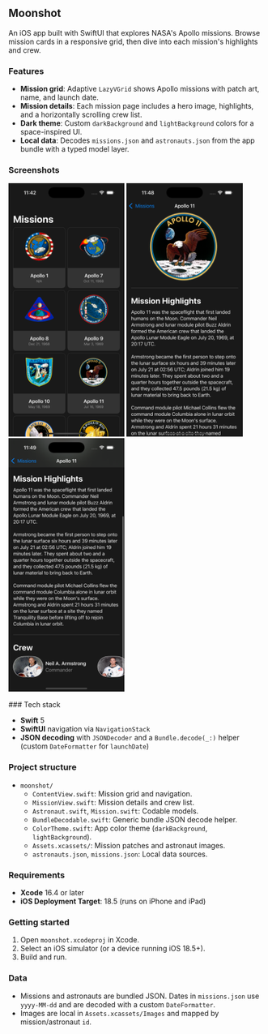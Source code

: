 ## Moonshot

An iOS app built with SwiftUI that explores NASA's Apollo missions. Browse mission cards in a responsive grid, then dive into each mission's highlights and crew.

### Features

- **Mission grid**: Adaptive `LazyVGrid` shows Apollo missions with patch art, name, and launch date.
- **Mission details**: Each mission page includes a hero image, highlights, and a horizontally scrolling crew list.
- **Dark theme**: Custom `darkBackground` and `lightBackground` colors for a space-inspired UI.
- **Local data**: Decodes `missions.json` and `astronauts.json` from the app bundle with a typed model layer.

### Screenshots
<p>
<img src="screenshots/Simulator%20Screenshot%20-%20iPhone%2016%20Pro%20-%202025-08-14%20at%2011.42.51.png" height="500" />
<img src="screenshots/Simulator%20Screenshot%20-%20iPhone%2016%20Pro%20-%202025-08-14%20at%2011.48.55.png" height="500" />
<img src="screenshots/Simulator%20Screenshot%20-%20iPhone%2016%20Pro%20-%202025-08-14%20at%2011.49.01.png" height="500" />
</p>
### Tech stack

- **Swift** 5
- **SwiftUI** navigation via `NavigationStack`
- **JSON decoding** with `JSONDecoder` and a `Bundle.decode(_:)` helper (custom `DateFormatter` for `launchDate`)

### Project structure

- `moonshot/`
  - `ContentView.swift`: Mission grid and navigation.
  - `MissionView.swift`: Mission details and crew list.
  - `Astronaut.swift`, `Mission.swift`: Codable models.
  - `BundleDecodable.swift`: Generic bundle JSON decode helper.
  - `ColorTheme.swift`: App color theme (`darkBackground`, `lightBackground`).
  - `Assets.xcassets/`: Mission patches and astronaut images.
  - `astronauts.json`, `missions.json`: Local data sources.

### Requirements

- **Xcode** 16.4 or later
- **iOS Deployment Target**: 18.5 (runs on iPhone and iPad)

### Getting started

1. Open `moonshot.xcodeproj` in Xcode.
2. Select an iOS simulator (or a device running iOS 18.5+).
3. Build and run.

### Data

- Missions and astronauts are bundled JSON. Dates in `missions.json` use `yyyy-MM-dd` and are decoded with a custom `DateFormatter`.
- Images are local in `Assets.xcassets/Images` and mapped by mission/astronaut `id`.


